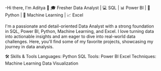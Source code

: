 -Hi there, I'm Aditya 👋
🎓 Fresher Data Analyst | 💻 SQL | 📊 Power BI | 🐍 Python | 🤖 Machine Learning | 📈 Excel

I'm a passionate and detail-oriented Data Analyst with a strong foundation in SQL, Power BI, Python, Machine Learning, and Excel. I love turning data into actionable insights and am eager to dive into real-world data challenges. Here, you'll find some of my favorite projects, showcasing my journey in data analysis.

🛠️ Skills & Tools
Languages: Python SQL
Tools: Power BI Excel
Techniques: Machine Learning Data Visualization
